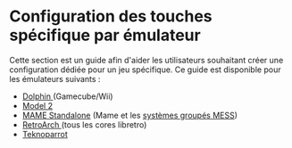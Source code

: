 # Configuration des touches spécifique par émulateur

Cette section est un guide afin d'aider les utilisateurs souhaitant créer une configuration dédiée pour un jeu spécifique. Ce guide est disponible pour les émulateurs suivants :&#x20;

* ​[Dolphin ](https://wiki.retrobat.org/v/francais/controleurs/configuration-des-touches-specifique-par-emulateur/configuration-des-touches-avec-dolphin)(Gamecube/Wii)
* [Model 2](configuration-des-touches-model2.md)
* ​[MAME Standalone](https://wiki.retrobat.org/v/francais/controleurs/configuration-des-touches-specifique-par-emulateur/configuration-des-touches-mame64) (Mame et les [systèmes groupés MESS](../../navigation/system-view-and-game-view.md#systemes-groupes))
* ​[RetroArch ](https://wiki.retrobat.org/v/francais/controleurs/configuration-des-touches-specifique-par-emulateur/configuration-des-touches-retroarch)(tous les cores libretro)
* [Teknoparrot](configuration-des-touches-teknoparrot.md)
